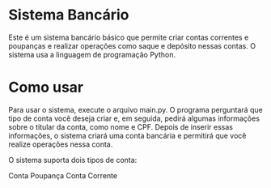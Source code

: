 # Sistema Bancário
Este é um sistema bancário básico que permite criar contas correntes e poupanças e realizar operações como saque e depósito nessas contas. O sistema usa a linguagem de programação Python.

# Como usar
Para usar o sistema, execute o arquivo main.py. O programa perguntará que tipo de conta você deseja criar e, em seguida, pedirá algumas informações sobre o titular da conta, como nome e CPF. Depois de inserir essas informações, o sistema criará uma conta bancária e permitirá que você realize operações nessa conta.

O sistema suporta dois tipos de conta:

Conta Poupança
Conta Corrente
